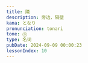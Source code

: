 ```yaml
---
title: 隣
description: 旁边，隔壁
kana: となり
pronunciation: tonari
tone: ⓪
type: 名词
pubDate: 2024-09-09 00:00:23
lessonIndex: 10
---
```

